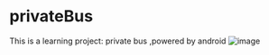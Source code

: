 # privateBus
This is a learning project: private bus ,powered by android
![image](https://user-images.githubusercontent.com/34088416/191430287-d945568a-66bc-4379-8251-3cf945ddfa2e.png)


